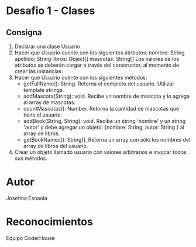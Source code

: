 # Desafio 1 - Clases
## Consigna
1. Declarar una clase Usuario
2. Hacer que Usuario cuente con los siguientes atributos:
    nombre: String
    apellido: String
    libros: Object[]
    mascotas: String[]
Los valores de los atributos se deberán cargar a través del constructor, al momento de crear las instancias.
3. Hacer que Usuario cuente con los siguientes métodos:
    - getFullName(): String. Retorna el completo del usuario. Utilizar template strings.
    - addMascota(String): void. Recibe un nombre de mascota y lo agrega al array de mascotas.
    - countMascotas(): Number. Retorna la cantidad de mascotas que tiene el usuario.
    - addBook(String, String): void. Recibe un string 'nombre' y un string 'autor' y debe agregar un objeto: {nombre: String, autor: String } al array de libros.
    - getBookNames(): String[]. Retorna un array con sólo los nombres del array de libros del usuario.
4. Crear un objeto llamado usuario con valores arbitrarios e invocar todos sus métodos.
# Autor
Josefina Esnaola
# Reconocimientos
Equipo CoderHouse
